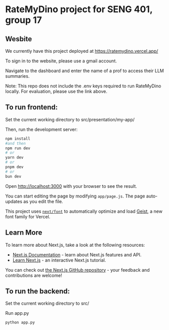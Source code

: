 # RateMyDino project for SENG 401, group 17

## Wesbite

We currently have this project deployed at https://ratemydino.vercel.app/

To sign in to the website, please use a gmail account.

Navigate to the dashboard and enter the name of a prof to access their LLM summaries.

Note: This repo does not include the .env keys required to run RateMyDino locally. For evaluation, please use the link above.

## To run frontend:

Set the current working directory to src/presentation/my-app/

Then, run the development server:

```bash
npm install
#and then
npm run dev
# or
yarn dev
# or
pnpm dev
# or
bun dev
```

Open [http://localhost:3000](http://localhost:3000) with your browser to see the result.

You can start editing the page by modifying `app/page.js`. The page auto-updates as you edit the file.

This project uses [`next/font`](https://nextjs.org/docs/app/building-your-application/optimizing/fonts) to automatically optimize and load [Geist](https://vercel.com/font), a new font family for Vercel.

## Learn More

To learn more about Next.js, take a look at the following resources:

- [Next.js Documentation](https://nextjs.org/docs) - learn about Next.js features and API.
- [Learn Next.js](https://nextjs.org/learn) - an interactive Next.js tutorial.

You can check out [the Next.js GitHub repository](https://github.com/vercel/next.js) - your feedback and contributions are welcome!

## To run the backend:

Set the current working directory to src/

Run app.py

```bash
python app.py
```
